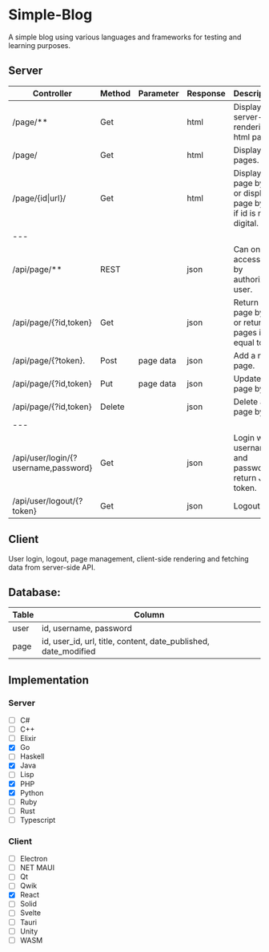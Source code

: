 # Simple-Blog
A simple blog using various languages and frameworks for testing and learning purposes.

## Server

| Controller           | Method | Parameter | Response | Description |
|----------------------|--------|-----------|----------|-------------|
| /page/**             | Get    |           | html     | Display server-side rendering html page. |
| /page/               | Get    |           | html     | Display all pages. |
| /page/{id\|url}/     | Get    |           | html     | Display a page by id or display a page by url if id is not digital. |
| ---                  |        |           |          |             |
| /api/page/**         | REST   |           | json     | Can only be accessed by authorized user. |
| /api/page/{?id,token}| Get    |           | json     | Return a page by id, or return all pages if id equal to all. |
| /api/page/{?token}.  | Post   | page data | json     | Add a new page. |
| /api/page/{?id,token}| Put    | page data | json     | Update a page by id. |
| /api/page/{?id,token}| Delete |           | json     | Delete a page by id. |
| ---                  |        |           |          |             |
| /api/user/login/{?username,password}| Get |  | json     | Login with username and password, return JWT token. |
| /api/user/logout/{?token}| Get |          | json     | Logout.     |

## Client

User login, logout, page management, client-side rendering and fetching data from server-side API.

## Database:

| Table | Column |
|-------|--------|
| user  | id, username, password |
| page  | id, user_id, url, title, content, date_published, date_modified |

## Implementation

### Server

- [ ] C#
- [ ] C++
- [ ] Elixir
- [x] Go
- [ ] Haskell
- [x] Java
- [ ] Lisp
- [x] PHP
- [x] Python
- [ ] Ruby
- [ ] Rust
- [ ] Typescript

### Client

- [ ] Electron
- [ ] NET MAUI
- [ ] Qt
- [ ] Qwik
- [x] React
- [ ] Solid
- [ ] Svelte
- [ ] Tauri
- [ ] Unity
- [ ] WASM
